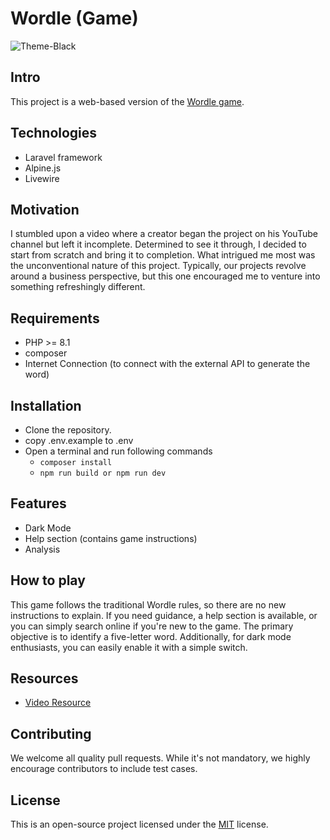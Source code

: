 # Wordle (Game)

![Theme-Black](https://github.com/Lakshan-Madushanka/wordle/assets/47297673/8e652491-5348-430e-a7a0-35c8f4ce0748)

## Intro
This project is a web-based version of the [Wordle game](https://en.wikipedia.org/wiki/Wordle).

## Technologies
- Laravel framework
- Alpine.js
- Livewire

## Motivation
I stumbled upon a video where a creator began the project on his YouTube channel but left it incomplete.
Determined to see it through, I decided to start from scratch and bring it to completion.
What intrigued me most was the unconventional nature of this project.
Typically, our projects revolve around a business perspective, but this one encouraged me to venture into something refreshingly different.

## Requirements
- PHP >= 8.1
- composer
- Internet Connection (to connect with the external API to generate the word)

## Installation
- Clone the repository.
- copy .env.example to .env
- Open a terminal and run following commands
  - `composer install`
  - `npm run build or npm run dev`

## Features
- Dark Mode
- Help section (contains game instructions)
- Analysis

## How to play
This game follows the traditional Wordle rules, so there are no new instructions to explain. If you need guidance, a help section is available,
or you can simply search online if you're new to the game. The primary objective is to identify a five-letter word. Additionally, for dark mode enthusiasts,
you can easily enable it with a simple switch.

## Resources
- [Video Resource](https://youtu.be/HYm4acku6Ko)

## Contributing
We welcome all quality pull requests. While it's not mandatory, we highly encourage contributors to include test cases.

## License
This is an open-source project licensed under the [MIT](https://opensource.org/licenses/MIT) license.


